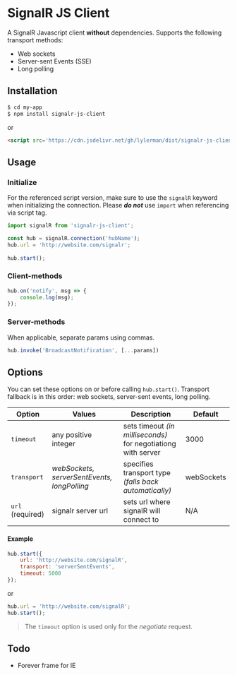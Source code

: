 # SignalR JS Client

A SignalR Javascript client **without** dependencies. Supports the following transport methods:

  - Web sockets
  - Server-sent Events (SSE)
  - Long polling

## Installation

```sh
$ cd my-app
$ npm install signalr-js-client
```
or
```html
<script src='https://cdn.jsdelivr.net/gh/lylerman/dist/signalr-js-client.js' /> // minified version also available
```
## Usage

### Initialize

For the referenced script version, make sure to use the ```signalR``` keyword when initializing the connection. Please ***do not*** use ```import``` when referencing via script tag.
```js
import signalR from 'signalr-js-client';

const hub = signalR.connection('hubName');
hub.url = 'http://website.com/signalr';
    
hub.start();
```

### Client-methods

```js
hub.on('notify', msg => {
    console.log(msg);
});
```

### Server-methods
When applicable, separate params using commas.
```js
hub.invoke('BroadcastNotification', [...params])
```

## Options

You can set these options on or before calling ```hub.start()```. Transport fallback is in this order: web sockets, server-sent events, long polling.

| Option | Values |Description | Default |
| ------ | ------ | ------ | ------ |
| ```timeout``` | any positive integer | sets timeout *(in milliseconds)* for negotiationg with server | 3000 |
| ```transport``` | *webSockets, serverSentEvents, longPolling* | specifies transport type *(falls back automatically)* | webSockets |
| ```url``` (required) | signalr server url | sets url where signalR will connect to | N/A |

#### Example
```js
hub.start({
    url: 'http://website.com/signalR',
    transport: 'serverSentEvents',
    timeout: 5000
});
```
or
```js
hub.url = 'http://website.com/signalR';
hub.start();
```
> The ```timeout``` option is used only for the *negotiate* request.


## Todo
 - Forever frame for IE